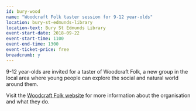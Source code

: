 ```yaml
---
id: bury-wood
name: "Woodcraft Folk taster session for 9-12 year-olds"
location: bury-st-edmunds-library
location-text: Bury St Edmunds Library
event-start-date: 2018-09-22
event-start-time: 1100
event-end-time: 1300
event-ticket-price: free
breadcrumb: y
---
```


9-12 year-olds are invited for a taster of Woodcraft Folk, a new group in the local area where young people can explore the social and natural world around them.

Visit the [Woodcraft Folk website](https://woodcraft.org.uk/) for more information about the organisation and what they do.
